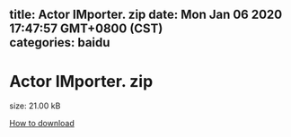 
title: Actor IMporter. zip
date: Mon Jan 06 2020 17:47:57 GMT+0800 (CST)    
categories: baidu
---

# Actor IMporter. zip
size: 21.00 kB
 
 

[How to download](https://bpcam.bemobtrk.com/go/2ceec3aa-1ca2-46d6-b9ff-aaa5c184517c?jno=4713)